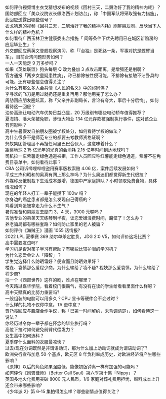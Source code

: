 如何评价视频博主衣戈猜想发布的视频《回村三天，二舅治好了我的精神内耗》？  
国防部回应「美众议院议长佩洛西计划访台」，称「中国军队将采取强有力措施」，此回应透露出哪些信号？  
衣戈猜想的视频《回村三天，二舅治好了我的精神内耗》刷屏朋友圈，反映当下人什么样的精神危机？  
如何看待广西玉林卫生健康委出台措施「 同等条件下优先聘用已在城区新购房的应届毕业生」？  
外交部回应蔡英文登舰视察演习，称「『台独』是死路一条，军事对抗是螳臂当车」，目前台湾问题形势如何？  
一人一天能走 9 万多步吗？  
如果《英雄联盟》狗头每层 Q 改为叠加 3 点攻击距离，是增强还是削弱？  
官方通报「两岁女童疑患性病」，称已排除被性侵可能，不排除有接触不洁卧具的可能，还有哪些信息值得关注？  
为什么有那么多人会共情《人民的名义》中的祁同伟？  
李寻欢的飞刀是用过就扔还是重复再用？那他用完了怎么办？  
周劼回应朋友圈炫富，称「父亲并非副局长，言论有夸大，事后十分后悔」，如何看待这一回应？  
油价高涨让电动汽车优势日益凸显，20 万级别有哪些电动轿车值得推荐？  
夏海钧、潘大荣被免职，涉恒大物业 134 亿元存款被强制执行事件，这对该企业有何影响？  
高中生暑假发自拍朋友圈被学校处分，如何看待学校的做法？  
为什么很多不是师范专业的都要去考教师资格证啊？  
蚂蚁集团管理层不再担任阿里巴巴合伙人，这意味着什么？  
距离地球 2.15 亿光年的光真的会消耗 2.15 亿年时间到达地球吗？  
司机拉一车紫薯走绿色通道被拒，工作人员回应称红薯能走绿色通道，紫薯不在免费目录单中，如何看待此事？  
CBA 公司诉哔哩哔哩盗用赛事版权索赔 4.06 亿，案件后续发展如何？  
平成三杰和昭和的奥真有网上那么神吗？为什么奥迷们都觉得新生代很拉？  
外媒称反俄制裁下生活成本激增，德国中产家庭排队 7 小时领取免费食物，具体情况如何？  
现在的年轻人打工一辈子能攒下 100w 吗？  
你身边的癌症患者都是怎么发现自己得癌的？  
鸡看到鸡蛋被拿走为什么不生气？  
暑假准备和男朋友去厦门 3、4 天，3000 元够吗？  
吉他专业的弟弟天天练琴到半夜，谈恋爱嫌浪费时间，魔怔了！怎么办？  
养老骗局都有哪些套路？如何防止家里的老人被骗？  
如何评价《海贼王》漫画 1055 话情报?  
2022 LPL 夏季赛 369 纳尔单杀定胜负，JDG 2:0 V5，如何评价这场比赛？  
高中需要友谊吗?  
学习机是否对孩子学习有帮助？有哪些比较护眼的学习机？  
为什么恋爱会让人「降智」？  
学生党选择什么防晒霜好？便宜而且防晒效果好？  
楼垚、袁慎那么爱程少商，为什么输给了凌不疑? 程姎那么爱袁慎，为什么输给了程少商?  
拍一个《西部世界》这样的剧，难点在哪里？  
今天路过嘉华学院，看着校门很霸气，有没有在读的学生给看看里面什么样呀？  
高中天赋真的比努力重要吗?  
一般组装的电脑可以用多久？CPU 显卡等硬件会不会过时？  
什么样的礼物不仅你中意，TA 更中意？  
贾乃亮回应与趣店合作争议，称「已第一时间解约，未背调清楚」，如何看待这一说法？  
你经历过令你一辈子都在怀念的毕业旅行吗？  
高位下拉时如何避免前臂代偿发力？  
女生高中如何选科？  
夏季穿什么面料的衣服最凉快？  
过去/现在分词既然是非谓语动词，那为什么加上助动词就成为谓语动词了?  
欧洲央行宣布加息 50 个基点，欧元区 8 年负利率成历史，对欧洲经济将产生哪些影响？  
《原神》以后的角色如果强度低，能像初版钟离一样有加强的可能吗？  
如何评价《风骚律师》（Better Call Saul）第六季第十集「Nippy」？  
英国多地火化费用突破 8000 元人民币，1/6 家庭对葬礼费用担忧，燃料成本上升还会带来哪些影响?  
《少年派 2》第 6-15 集拍得怎么样？哪些剧情点值得关注？  
